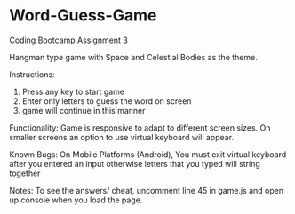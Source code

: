# Word-Guess-Game
Coding Bootcamp Assignment 3

Hangman type game with Space and Celestial Bodies as the theme.

Instructions:
1) Press any key to start game
2) Enter only letters to guess the word on screen
3) game will continue in this manner

Functionality:
Game is responsive to adapt to different screen sizes.
On smaller screens an option to use virtual keyboard will appear.

Known Bugs:
On Mobile Platforms (Android), You must exit virtual keyboard after you entered an input otherwise
letters that you typed will string together

Notes:
To see the answers/ cheat, uncomment line 45 in game.js and open up console when you load the page.
